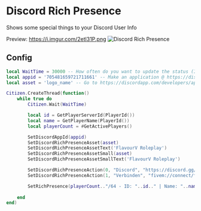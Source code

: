 # Discord Rich Presence
Shows some special things to your Discord User Info

Preview: https://i.imgur.com/2etl31P.png
![Discord Rich Presence](https://user-images.githubusercontent.com/49867381/144730996-818724ad-f36b-4a06-973c-938d11d5202d.png)

## Config
```lua
local WaitTime = 30000 -- How often do you want to update the status (In MS)
local appid = '705481659721711661' -- Make an application @ https://discordapp.com/developers/applications/ ID can be found there.
local asset = 'logo_name' -- Go to https://discordapp.com/developers/applications/APPID/rich-presence/assets

Citizen.CreateThread(function()
	while true do
		Citizen.Wait(WaitTime)

		local id = GetPlayerServerId(PlayerId())
		local name = GetPlayerName(PlayerId())
		local playerCount = #GetActivePlayers()

		SetDiscordAppId(appid)
		SetDiscordRichPresenceAsset(asset)
		SetDiscordRichPresenceAssetText('FlavourV Roleplay')
		SetDiscordRichPresenceAssetSmall(asset)
		SetDiscordRichPresenceAssetSmallText('FlavourV Roleplay')

    	SetDiscordRichPresenceAction(0, "Discord", "https://discord.gg/D9bWaybEMC")
    	SetDiscordRichPresenceAction(1, "Verbinden", "fivem://connect/fivem.flavourv.de:30120")

		SetRichPresence(playerCount.."/64 - ID: "..id.." | Name: "..name)
		
	end
end)
```
